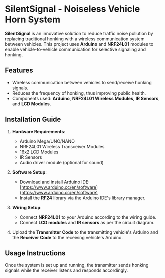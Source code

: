 
# SilentSignal - Noiseless Vehicle Horn System

**SilentSignal** is an innovative solution to reduce traffic noise pollution by replacing traditional honking with a wireless communication system between vehicles. This project uses **Arduino** and **NRF24L01** modules to enable vehicle-to-vehicle communication for selective signaling and honking.

## Features
- Wireless communication between vehicles to send/receive honking signals.
- Reduces the frequency of honking, thus improving public health.
- Components used: **Arduino**, **NRF24L01 Wireless Modules**, **IR Sensors**, and **LCD Modules**.

## Installation Guide
1. **Hardware Requirements**:
   - Arduino Mega/UNO/NANO
   - NRF24L01 Wireless Transceiver Modules
   - 16x2 LCD Modules
   - IR Sensors
   - Audio driver module (optional for sound)

2. **Software Setup**:
   - Download and install Arduino IDE: [https://www.arduino.cc/en/software](https://www.arduino.cc/en/software)
   - Install the **RF24** library via the Arduino IDE's library manager.

3. **Wiring Setup**:
   - Connect **NRF24L01** to your Arduino according to the wiring guide.
   - Connect **LCD modules** and **IR sensors** as per the circuit diagram.

4. Upload the **Transmitter Code** to the transmitting vehicle's Arduino and the **Receiver Code** to the receiving vehicle's Arduino.

## Usage Instructions
Once the system is set up and running, the transmitter sends honking signals while the receiver listens and responds accordingly.
